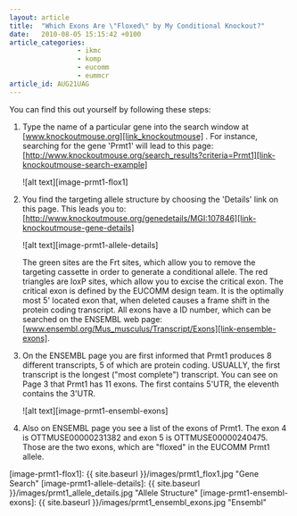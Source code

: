 ```yaml
---
layout: article
title:  "Which Exons Are \"Floxed\" by My Conditional Knockout?"
date:   2010-08-05 15:15:42 +0100
article_categories:
                 - ikmc
                 - komp
                 - eucomm
                 - eummcr
article_id: AUG21UAG
---
```


You can find this out yourself by following these steps:

1. Type the name of a particular gene into the search window at [www.knockoutmouse.org][link_knockoutmouse] . For instance, searching for the gene 'Prmt1' will lead to this page: [http://www.knockoutmouse.org/search_results?criteria=Prmt1][link-knockoutmouse-search-example]

    ![alt text][image-prmt1-flox1]


2. You find the targeting allele structure by choosing the 'Details' link on this page. This leads you to: [http://www.knockoutmouse.org/genedetails/MGI:107846][link-knockoutmouse-gene-details]

    ![alt text][image-prmt1-allele-details]

    The green sites are the Frt sites, which allow you to remove the targeting cassette in order to generate a conditional allele. The red triangles are loxP sites, which allow you to excise the critical exon. The critical exon is defined by the EUCOMM design team. It is the optimally most 5' located exon that, when deleted causes a frame shift in the protein coding transcript. All exons have a ID number, which can be searched on the ENSEMBL web page: [www.ensembl.org/Mus_musculus/Transcript/Exons][link-ensemble-exons].


3. On the ENSEMBL page you are first informed that Prmt1 produces 8 different transcripts, 5 of which are protein coding. USUALLY, the first transcript is the longest ("most complete") transcript. You can see on Page 3 that Prmt1 has 11 exons. The first contains 5'UTR, the eleventh contains the 3'UTR.

    ![alt text][image-prmt1-ensembl-exons]


4. Also on ENSEMBL page you see a list of the exons of Prmt1. The exon 4 is OTTMUSE00000231382 and exon 5 is OTTMUSE00000240475. Those are the two exons, which are "floxed" in the EUCOMM Prmt1 allele.

[link_knockoutmouse]: https://www.knockoutmouse.org
[link-knockoutmouse-search-example]: https://www.knockoutmouse.org/search_results?criteria=Prmt1
[link-knockoutmouse-gene-details]: https://www.knockoutmouse.org/genedetails/MGI:107846
[link-ensemble-exons]: https://www.ensembl.org/Mus_musculus/Transcript/Exons?db=vega;t=OTTMUST00000048689
[image-prmt1-flox1]: {{ site.baseurl }}/images/prmt1_flox1.jpg "Gene Search"
[image-prmt1-allele-details]: {{ site.baseurl }}/images/prmt1_allele_details.jpg "Allele Structure"
[image-prmt1-ensembl-exons]: {{ site.baseurl }}/images/prmt1_ensembl_exons.jpg "Ensembl"
